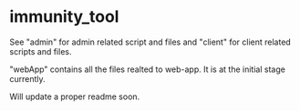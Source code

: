 # immunity_tool

See "admin" for admin related script and files and "client" for client related scripts and files.

"webApp" contains all the files realted to web-app. It is at the initial stage currently.

Will update a proper readme soon.